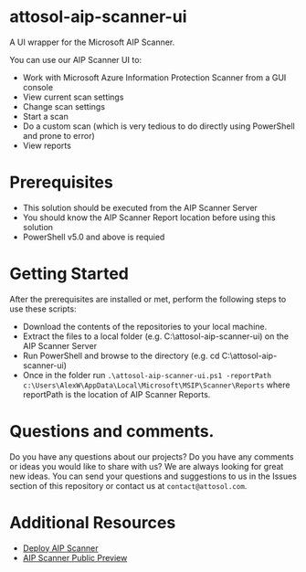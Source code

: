 # attosol-aip-scanner-ui
A UI wrapper for the Microsoft AIP Scanner.

You can use our AIP Scanner UI to:
* Work with Microsoft Azure Information Protection Scanner from a GUI console
* View current scan settings
* Change scan settings
* Start a scan
* Do a custom scan (which is very tedious to do directly using PowerShell and prone to error)
* View reports

# Prerequisites
* This solution should be executed from the AIP Scanner Server
* You should know the AIP Scanner Report location before using this solution
* PowerShell v5.0 and above is requied

# Getting Started
After the prerequisites are installed or met, perform the following steps to use these scripts:
* Download the contents of the repositories to your local machine.
* Extract the files to a local folder (e.g. C:\attosol-aip-scanner-ui) on the AIP Scanner Server
* Run PowerShell and browse to the directory (e.g. cd C:\attosol-aip-scanner-ui)
* Once in the folder run ``.\attosol-aip-scanner-ui.ps1 -reportPath c:\Users\AlexW\AppData\Local\Microsoft\MSIP\Scanner\Reports`` where reportPath is the location of AIP Scanner Reports.

# Questions and comments.
Do you have any questions about our projects? Do you have any comments or ideas you would like to share with us?
We are always looking for great new ideas. You can send your questions and suggestions to us in the Issues section of this repository or contact us at ``contact@attosol.com``.

# Additional Resources
* [Deploy AIP Scanner](https://docs.microsoft.com/en-us/azure/information-protection/deploy-use/deploy-aip-scanner)
* [AIP Scanner Public Preview](https://cloudblogs.microsoft.com/enterprisemobility/2017/10/25/azure-information-protection-scanner-in-public-preview/)
